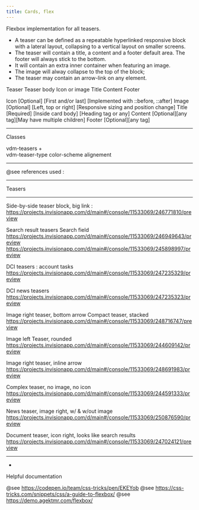 ```yaml
---
title: Cards, flex
---
```


Flexbox implementation for all teasers. 

* A teaser can be defined as a repeatable hyperlinked responsive block with a lateral layout, collapsing to a vertical layout on smaller screens.
* The teaser will contain a title, a content and a footer default area. The footer will always stick to the bottom.
* It will contain an extra inner container when featuring an image. 
* The image will alway collapse to the top of the block;
* The teaser may contain an arrow-link on any element.

Teaser
    Teaser body
        Icon or image
        Title
        Content
        Footer

Icon [Optional] [First and/or last] [Implemented with ::before, ::after]
Image [Optional] [Left, top or right] [Responsive sizing and position change]
Title [Required] [Inside card body] [Heading tag or any]
Content [Optional][any tag][May have multiple children]
Footer [Optional][any tag]

- - - - - - - - - - - - - - - - - - - - - - - - 

Classes

vdm-teasers +   
    vdm-teaser-type
    color-scheme
    alignement

- - - - - - - - - - - - - - - - 

@see references used : 

- - - - - - - - - - - - - - - - - -
Teasers
- - - - - - - - -

Side-by-side teaser block, big link : 
https://projects.invisionapp.com/d/main#/console/11533069/246771810/preview

Search result teasers
Search field
https://projects.invisionapp.com/d/main#/console/11533069/246949643/preview
https://projects.invisionapp.com/d/main#/console/11533069/245898997/preview

DCI teasers : account tasks
https://projects.invisionapp.com/d/main#/console/11533069/247235329/preview

DCI news teasers
https://projects.invisionapp.com/d/main#/console/11533069/247235323/preview

Image right teaser, bottom arrow 
Compact teaser, stacked
https://projects.invisionapp.com/d/main#/console/11533069/248716747/preview

Image left Teaser, rounded
https://projects.invisionapp.com/d/main#/console/11533069/244609142/preview

Image right teaser, inline arrow
https://projects.invisionapp.com/d/main#/console/11533069/248691983/preview

Complex teaser, no image, no icon
https://projects.invisionapp.com/d/main#/console/11533069/244591333/preview

News teaser, image right, w/ & w/out image
https://projects.invisionapp.com/d/main#/console/11533069/250876590/preview

Document teaser, icon right, looks like search results
https://projects.invisionapp.com/d/main#/console/11533069/247024121/preview


- - - - - - - - - - - - - - - - 
- 
Helpful documentation

@see https://codepen.io/team/css-tricks/pen/EKEYob
@see https://css-tricks.com/snippets/css/a-guide-to-flexbox/
@see https://demo.agektmr.com/flexbox/